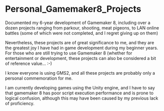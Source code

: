 # Personal_Gamemaker8_Projects
Documented my 6-year development of Gamemaker 8, including over a dozen projects ranging from parkour, shooting, meat pigeons, to LAN online battles (some of which were not completed, and I regret giving up on them)

Nevertheless, these projects are of great significance to me, and they are the greatest joy I have had in game development during my beginner years. For those who are still trying to use Gamemaker 8 (whether for entertainment or development, these projects can also be considered a bit of reference value... :-)

I know everyone is using GMS2, and all these projects are probably only a personal commemoration for me.

I am currently developing games using the Unity engine, and I have to say that gamemaker 8 has poor script execution performance and is prone to logical confusion, although this may have been caused by my previous lack of proficiency.

 
